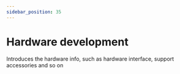 ```yaml
---
sidebar_position: 35
---
```


# Hardware development

Introduces the hardware info, such as hardware interface, support accessories and so on

<DocCardList />
